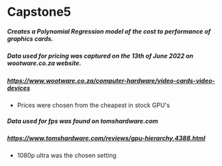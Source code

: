 # Capstone5
##### Creates a Polynomial Regression model of the cost to performance of graphics cards.
##### Data used for pricing was captured on the 13th of June 2022 on wootware.co.za website.
##### https://www.wootware.co.za/computer-hardware/video-cards-video-devices
* Prices were chosen from the cheapest in stock GPU's
##### Data used for fps was found on tomshardware.com
##### https://www.tomshardware.com/reviews/gpu-hierarchy,4388.html
* 1080p ultra was the chosen setting


